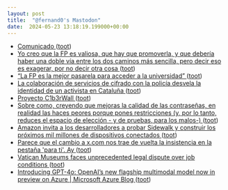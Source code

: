 ```yaml
---
layout: post
title:  "@fernand0's Mastodon"
date:  2024-05-23 13:18:19.199000+00:00
---
```

*  [Comunicado ](https://www.santander.com/es/stories/comunicad) ([toot](https://mastodon.social/@fernand0/112490597528275029))
*  [Yo creo que la FP es valiosa, que hay que promoverla, y que debería haber una doble vía entre los dos caminos más sencilla, pero decir eso es exagerar, por no decir otra cosa ](https://mastodon.social/@fernand0/112490492689496800) ([toot](https://mastodon.social/@fernand0/112490492689496800))
*  [“La FP es la mejor pasarela para acceder a la universidad” ](https://cadenaser.com/aragon/2024/05/14/la-fp-es-la-mejor-pasarela-para-acceder-a-la-universidad-radio-zaragoza) ([toot](https://mastodon.social/@fernand0/112490437347258770))
*  [La colaboración de servicios de cifrado con la policía desvela la identidad de un activista en Cataluña ](https://wwwhatsnew.com/2024/05/09/la-colaboracion-de-servicios-de-cifrado-con-la-policia-desvela-la-identidad-de-un-activista-en-cataluna) ([toot](https://mastodon.social/@fernand0/112490171343312973))
*  [Proyecto C1b3rWall  ](https://c1b3rwall.policia.es/) ([toot](https://mastodon.social/@fernand0/112489859446620142))
*  [Sobre como, creyendo que mejoras la calidad de las contraseñas, en realidad las haces peores porque pones restricciones (y, por lo tanto, reduces el espacio de elección - y de pruebas, para los malos-) ](https://mastodon.social/@fernand0/112489845072986280) ([toot](https://mastodon.social/@fernand0/112489845072986280))
*  [Amazon invita a los desarrolladores a probar Sidewalk y construir los próximos mil millones de dispositivos conectados ](https://internetdelascosas.xyz/articulo.php?id=268) ([toot](https://mastodon.social/@fernand0/112489767745761421))
*  [Parece que el cambio a x.com nos trae de vuelta la insistencia en la pestaña &#39;para ti&#39;. Ay ](https://mastodon.social/@fernand0/112489562740349660) ([toot](https://mastodon.social/@fernand0/112489562740349660))
*  [Vatican Museums faces unprecedented legal dispute over job conditions ](https://www.theguardian.com/world/article/2024/may/13/vatican-museums-faces-unprecedented-legal-dispute-over-job-condition) ([toot](https://mastodon.social/@fernand0/112489537651031028))
*  [Introducing GPT-4o: OpenAI’s new flagship multimodal model now in preview on Azure \| Microsoft Azure Blog ](https://azure.microsoft.com/en-us/blog/introducing-gpt-4o-openais-new-flagship-multimodal-model-now-in-preview-on-azure) ([toot](https://mastodon.social/@fernand0/112489229157687891))
